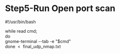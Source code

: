 # **Step5-Run Open port scan**

#!/usr/bin/bash  
  
while read cmd;  
do  
gnome-terminal --tab -e "$cmd"  
done  <  final_udp_nmap.txt